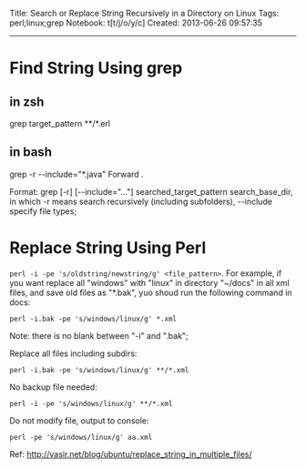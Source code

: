 Title: Search or Replace String Recursively in a Directory on Linux
Tags: perl;linux;grep
Notebook: t[t/j/o/y/c]
Created: 2013-06-26 09:57:35

------

# Find String Using grep

## in zsh

grep target_pattern **/*.erl

## in bash

grep -r --include="*.java" Forward .

Format: grep [-r] [--include="..."] searched_target_pattern search_base_dir, in which -r means search recursively (including subfolders), --include specify file types;

# Replace String Using Perl

`perl -i -pe 's/oldstring/newstring/g' <file_pattern>`. For example, if you want replace all "windows" with "linux" in directory "~/docs" in all xml files, and save old files as "*.bak", yuo shoud run the following command in docs:

    perl -i.bak -pe 's/windows/linux/g' *.xml

Note: there is no blank between "-i" and ".bak";

Replace all files including subdirs:

    perl -i.bak -pe 's/windows/linux/g' **/*.xml

No backup file needed:

    perl -i -pe 's/windows/linux/g' **/*.xml

Do not modify file, output to console:

    perl -pe 's/windows/linux/g' aa.xml

Ref: http://vasir.net/blog/ubuntu/replace_string_in_multiple_files/
